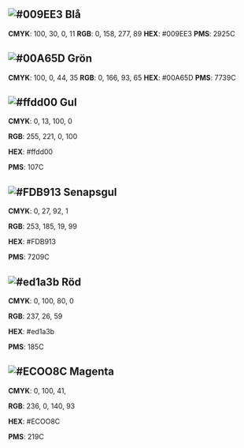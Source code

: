 
## ![#009EE3](https://placehold.co/15x15/009EE3/009EE3.png) Blå
**CMYK**: 100, 30, 0, 11
**RGB**: 0, 158, 277, 89 
**HEX**: #009EE3
**PMS**: 2925C 
 
## ![#00A65D](https://placehold.co/15x15/00A65D/00A65D.png) Grön

**CMYK**: 100, 0, 44, 35 
**RGB**: 0, 166, 93, 65
**HEX**: #00A65D 
**PMS**: 7739C 

## ![#ffdd00](https://placehold.co/15x15/ffdd00/ffdd00.png) Gul
**CMYK**: 0, 13, 100, 0

**RGB**: 255, 221, 0, 100

**HEX**: #ffdd00

**PMS**: 107C

## ![#FDB913](https://placehold.co/15x15/009EE3/FDB913.png) Senapsgul
**CMYK**: 0, 27, 92, 1

**RGB**: 253, 185, 19, 99

**HEX**: #FDB913

**PMS**: 7209C 

## ![#ed1a3b](https://placehold.co/15x15/ed1a3b/ed1a3b.png) Röd
**CMYK**: 0, 100, 80, 0

**RGB**: 237, 26, 59

**HEX**: #ed1a3b

**PMS**: 185C 


## ![#ECOO8C](https://placehold.co/15x15/ECOO8C/ECOO8C.png) Magenta
**CMYK**: 0, 100, 41, 

**RGB**: 236, 0, 140, 93

**HEX**: #ECOO8C

**PMS**: 219C 
